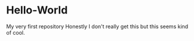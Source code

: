 # Hello-World
My very first repository
Honestly I don't really get this but this seems kind of cool. 

